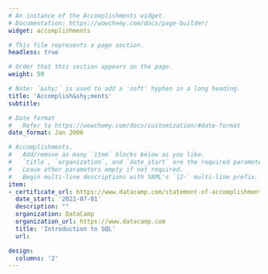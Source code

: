 ```yaml
---
# An instance of the Accomplishments widget.
# Documentation: https://wowchemy.com/docs/page-builder/
widget: accomplishments

# This file represents a page section.
headless: true

# Order that this section appears on the page.
weight: 50

# Note: `&shy;` is used to add a 'soft' hyphen in a long heading.
title: 'Accomplish&shy;ments'
subtitle:

# Date format
#   Refer to https://wowchemy.com/docs/customization/#date-format
date_format: Jan 2006

# Accomplishments.
#   Add/remove as many `item` blocks below as you like.
#   `title`, `organization`, and `date_start` are the required parameters.
#   Leave other parameters empty if not required.
#   Begin multi-line descriptions with YAML's `|2-` multi-line prefix.
item:
- certificate_url: https://www.datacamp.com/statement-of-accomplishment/course/e900a6ed9b0087278a3bb6b31d96088f9014cba1
  date_start: '2022-07-01'
  description: ""
  organization: DataCamp
  organization_url: https://www.datacamp.com
  title: 'Introduction to SQL'
  url: 

design:
  columns: '2' 
---
```

